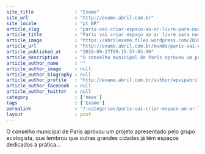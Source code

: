 ```yaml
---
site_title               : "Exame"
site_url                 : "http://exame.abril.com.br"
site_locale              : "pt_BR"
article_slug             : "paris-vai-criar-espaco-ao-ar-livre-para-nudistas"
article_title            : "Paris vai criar espaço ao ar livre para nudistas"
article_image            : "https://abrilexame.files.wordpress.com/2016/09/size_960_16_9_praia33.jpg?quality=70&strip=all&w=960"
article_url              : "http://exame.abril.com.br/mundo/paris-vai-criar-espaco-ao-ar-livre-para-nudistas/"
article_published_at     : "2016-09-27T09:15:57-03:00"
article_description      : "O conselho municipal de Paris aprovou um projeto apresentado pelo grupo ecologista, que lembrou que outras grandes cidades já têm espaços dedicados à prática..."
article_author_name      : ""
article_author_image     : null
article_author_biography : null
article_author_profile   : "http://exame.abril.com.br/author/wpvipabril/"
article_author_facebook  : null
article_author_twitter   : null
category                 : ['news']
tags                     : ['Exame']
permalink                : "/:categories/paris-vai-criar-espaco-ao-ar-livre-para-nudistas/"
layout                   : post
---
```


O conselho municipal de Paris aprovou um projeto apresentado pelo grupo ecologista, que lembrou que outras grandes cidades já têm espaços dedicados à prática...
